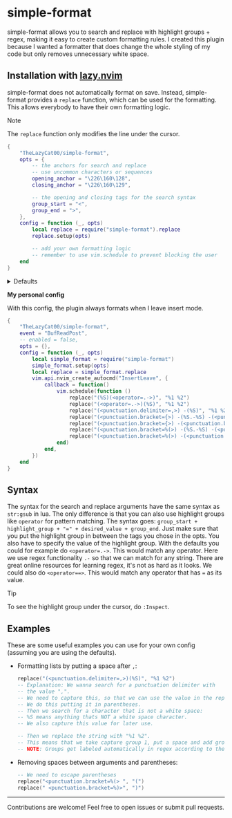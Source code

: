 # simple-format

simple-format allows you to search and replace with highlight groups + regex, making it easy to create custom formatting rules.
I created this plugin because I wanted a formatter that does change the whole styling of my code but only removes unnecessary white space.

## Installation with [lazy.nvim](https://github.com/folke/lazy.nvim)

simple-format does not automatically format on save. Instead, simple-format provides a `replace` function, which can be used for the formatting. This allows everybody to have their own formatting logic.

> [!NOTE]
> The `replace` function only modifies the line under the cursor.

```lua
{
    "TheLazyCat00/simple-format",
    opts = {
        -- the anchors for search and replace
        -- use uncommon characters or sequences
        opening_anchor = "\226\160\128",
        closing_anchor = "\226\160\129",

        -- the opening and closing tags for the search syntax
        group_start = "<",
        group_end = ">",
    },
    config = function (_, opts)
        local replace = require("simple-format").replace
        replace.setup(opts)

        -- add your own formatting logic
        -- remember to use vim.schedule to prevent blocking the user
    end
}
```

<details>
<summary>Defaults</summary>

```lua
{
    -- HACK: use uncommon characters as anchors
    opening_anchor = "\226\160\128",
    closing_anchor = "\226\160\129",
    group_start = "<",
    group_end = ">",
}
```
</details>

**My personal config**

With this config, the plugin always formats when I leave insert mode.

```lua
{
    "TheLazyCat00/simple-format",
    event = "BufReadPost",
    -- enabled = false,
    opts = {},
    config = function (_, opts)
        local simple_format = require("simple-format")
        simple_format.setup(opts)
        local replace = simple_format.replace
        vim.api.nvim_create_autocmd("InsertLeave", {
            callback = function()
                vim.schedule(function ()
                    replace("(%S)(<operator=.->)", "%1 %2")
                    replace("(<operator=.->)(%S)", "%1 %2")
                    replace("(<punctuation.delimiter=,>) -(%S)", "%1 %2")
                    replace("(<punctuation.bracket={>) -(%S.-%S) -(<punctuation.bracket=}>)", "%1 %2 %3")
                    replace("(<punctuation.bracket={>) -(<punctuation.bracket=}>)", "%1%2")
                    replace("(<punctuation.bracket=%(>) -(%S.-%S) -(<punctuation.bracket=%)>)", "%1%2%3")
                    replace("(<punctuation.bracket=%(>) -(<punctuation.bracket=%)>)", "%1%2")
                end)
            end,
        })
    end
}
```

## Syntax
The syntax for the search and replace arguments have the same syntax as `str:gsub` in lua.
The only difference is that you can also use highlight groups like `operator` for pattern matching.
The syntax goes: `group_start + highlight_group + "=" + desired_value + group_end`.
Just make sure that you put the highlight group in between the tags you chose in the opts.
You also have to specify the value of the highlight group.
With the defaults you could for example do `<operator=.->`.
This would match any operator. Here we use regex functionality `.-` so that we can match for any string.
There are great online resources for learning regex, it's not as hard as it looks.
We could also do `<operator==>`. This would match any operator that has `=` as its value.

> [!TIP]
> To see the highlight group under the cursor, do `:Inspect`.

## Examples

These are some useful examples you can use for your own config (assuming you are using the defaults).

- Formatting lists by putting a space after `,`:
    ```lua
    replace("(<punctuation.delimiter=,>)(%S)", "%1 %2")
    -- Explanation: We wanna search for a punctuation delimiter with
    -- the value ",".
    -- We need to capture this, so that we can use the value in the replace process:
    -- We do this putting it in parentheses.
    -- Then we search for a character that is not a white space:
    -- %S means anything thats NOT a white space character.
    -- We also capture this value for later use.

    -- Then we replace the string with "%1 %2".
    -- This means that we take capture group 1, put a space and add group 2.
    -- NOTE: Groups get labeled automatically in regex according to the order.
    ```
- Removing spaces between arguments and parentheses:
    ```lua
	-- We need to escape parentheses
    replace("<punctuation.bracket=%(> ", "(")
    replace(" <punctuation.bracket=%)>", ")")
    ```

---
Contributions are welcome! Feel free to open issues or submit pull requests.

